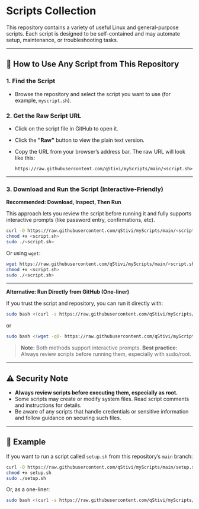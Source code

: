 # Scripts Collection

This repository contains a variety of useful Linux and general-purpose scripts. Each script is designed to be self-contained and may automate setup, maintenance, or troubleshooting tasks.

---

## 🚀 How to Use Any Script from This Repository

### 1. **Find the Script**

* Browse the repository and select the script you want to use (for example, `myscript.sh`).

### 2. **Get the Raw Script URL**

* Click on the script file in GitHub to open it.
* Click the **"Raw"** button to view the plain text version.
* Copy the URL from your browser’s address bar. The raw URL will look like this:

  ```
  https://raw.githubusercontent.com/qStivi/myScripts/main/<script.sh>
  ```

---

### 3. **Download and Run the Script (Interactive-Friendly)**

**Recommended: Download, Inspect, Then Run**

This approach lets you review the script before running it and fully supports interactive prompts (like password entry, confirmations, etc).

```bash
curl -O https://raw.githubusercontent.com/qStivi/myScripts/main/<script.sh>
chmod +x <script.sh>
sudo ./<script.sh>
```

Or using `wget`:

```bash
wget https://raw.githubusercontent.com/qStivi/myScripts/main/<script.sh>
chmod +x <script.sh>
sudo ./<script.sh>
```

---

**Alternative: Run Directly from GitHub (One-liner)**

If you trust the script and repository, you can run it directly with:

```bash
sudo bash <(curl -s https://raw.githubusercontent.com/qStivi/myScripts/main/<script.sh>)
```

or

```bash
sudo bash <(wget -qO- https://raw.githubusercontent.com/qStivi/myScripts/main/<script.sh>)
```

> **Note:** Both methods support interactive prompts.
> **Best practice:** Always review scripts before running them, especially with sudo/root.

---

## ⚠️ Security Note

* **Always review scripts before executing them, especially as root.**
* Some scripts may create or modify system files. Read script comments and instructions for details.
* Be aware of any scripts that handle credentials or sensitive information and follow guidance on securing such files.

---

## 📝 Example

If you want to run a script called `setup.sh` from this repository’s `main` branch:

```bash
curl -O https://raw.githubusercontent.com/qStivi/myScripts/main/setup.sh
chmod +x setup.sh
sudo ./setup.sh
```

Or, as a one-liner:

```bash
sudo bash <(curl -s https://raw.githubusercontent.com/qStivi/myScripts/main/setup.sh)
```

